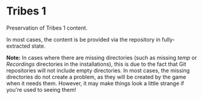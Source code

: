 # Tribes 1
Preservation of Tribes 1 content.

In most cases, the content is be provided via the repository in fully-extracted state.

**Note:** In cases where there are missing directories (such as missing *temp* or *Recordings* directories in the installations), this is due to the fact that Git repositories will not include empty directories. In most cases, the missing directories do not create a problem, as they will be created by the game when it needs them. However, it may make things look a little strange if you're used to seeing them!